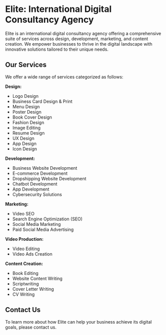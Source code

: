 # Elite: International Digital Consultancy Agency

Elite is an international digital consultancy agency offering a comprehensive suite of services across design, development, marketing, and content creation. We empower businesses to thrive in the digital landscape with innovative solutions tailored to their unique needs.

## Our Services

We offer a wide range of services categorized as follows:

**Design:**

- Logo Design
- Business Card Design & Print
- Menu Design
- Poster Design
- Book Cover Design
- Fashion Design
- Image Editing
- Resume Design
- UX Design
- App Design
- Icon Design

**Development:**

- Business Website Development
- E-commerce Development
- Dropshipping Website Development
- Chatbot Development
- App Development
- Cybersecurity Solutions

**Marketing:**

- Video SEO
- Search Engine Optimization (SEO)
- Social Media Marketing
- Paid Social Media Advertising

**Video Production:**

- Video Editing
- Video Ads Creation

**Content Creation:**

- Book Editing
- Website Content Writing
- Scriptwriting
- Cover Letter Writing
- CV Writing

## Contact Us

To learn more about how Elite can help your business achieve its digital goals, please contact us.
